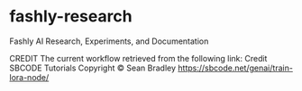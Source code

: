 # fashly-research
Fashly AI Research, Experiments, and Documentation

CREDIT
The current workflow retrieved from the following link: Credit SBCODE Tutorials Copyright © Sean Bradley https://sbcode.net/genai/train-lora-node/

